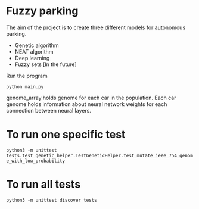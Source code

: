 # Fuzzy parking

The aim of the project is to create three different models for autonomous parking.

* Genetic algorithm
* NEAT algorithm
* Deep learning
* Fuzzy sets [In the future]

Run the program
 ```
python main.py
```

genome_array holds genome for each car in the population. Each car genome holds information about neural network weights for each connection between neural layers.


# To run one specific test 

`python3 -m unittest tests.test_genetic_helper.TestGeneticHelper.test_mutate_ieee_754_genome_with_low_probability`

# To run all tests 

`python3 -m unittest discover tests`
